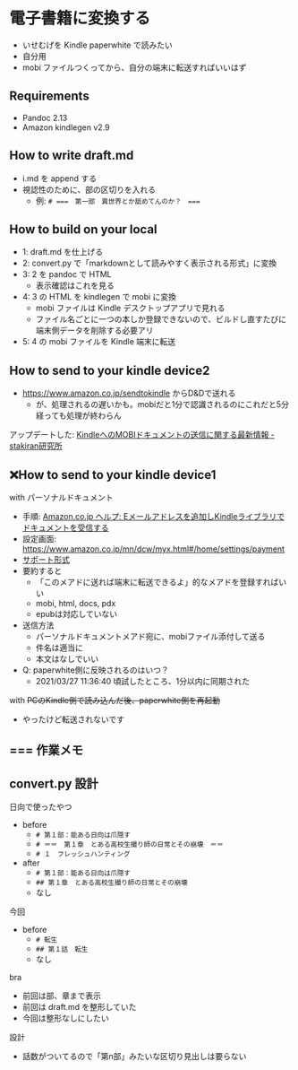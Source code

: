 # 電子書籍に変換する
- いせむげを Kindle paperwhite で読みたい
- 自分用
- mobi ファイルつくってから、自分の端末に転送すればいいはず

## Requirements
- Pandoc 2.13
- Amazon kindlegen v2.9

## How to write draft.md
- i.md を append する
- 視認性のために、部の区切りを入れる
    - 例: `# ===　第一部　異世界とか舐めてんのか？　===`

## How to build on your local
- 1: draft.md を仕上げる
- 2: convert.py で「markdownとして読みやすく表示される形式」に変換
- 3: 2 を pandoc で HTML
    - 表示確認はこれを見る
- 4: 3 の HTML を kindlegen で mobi に変換
    - mobi ファイルは Kindle デスクトップアプリで見れる
    - ファイル名ごとに一つの本しか登録できないので、ビルドし直すたびに端末側データを削除する必要アリ
- 5: 4 の mobi ファイルを Kindle 端末に転送

## How to send to your kindle device2
- https://www.amazon.co.jp/sendtokindle からD&Dで送れる
    - が、処理されるの遅いかも。mobiだと1分で認識されるのにこれだと5分経っても処理が終わらん

アップデートした: [KindleへのMOBIドキュメントの送信に関する最新情報 - stakiran研究所](https://scrapbox.io/sta/Kindle%E3%81%B8%E3%81%AEMOBI%E3%83%89%E3%82%AD%E3%83%A5%E3%83%A1%E3%83%B3%E3%83%88%E3%81%AE%E9%80%81%E4%BF%A1%E3%81%AB%E9%96%A2%E3%81%99%E3%82%8B%E6%9C%80%E6%96%B0%E6%83%85%E5%A0%B1)

## ❌How to send to your kindle device1
with パーソナルドキュメント

- 手順: [Amazon.co.jp ヘルプ: Eメールアドレスを追加しKindleライブラリでドキュメントを受信する](https://www.amazon.co.jp/gp/help/customer/display.html?nodeId=GX9XLEVV8G4DB28H)
- 設定画面: https://www.amazon.co.jp/mn/dcw/myx.html#/home/settings/payment
- [サポート形式](https://www.amazon.co.jp/gp/help/customer/display.html?nodeId=G5WYD9SAF7PGXRNA)
- 要約すると
    - 「このメアドに送れば端末に転送できるよ」的なメアドを登録すればいい
    - mobi, html, docs, pdx
    - epubは対応していない
- 送信方法
    - パーソナルドキュメントメアド宛に、mobiファイル添付して送る
    - 件名は適当に
    - 本文はなしでいい
- Q: paperwhite側に反映されるのはいつ？
    - 2021/03/27 11:36:40 頃試したところ、1分以内に同期された

with ~~PCのKindle側で読み込んだ後、paperwhite側を再起動~~

- やったけど転送されないです

## === 作業メモ

## convert.py 設計
日向で使ったやつ

- before
    - `# 第１部：能ある日向は爪隠す`
    - `# ＝＝　第１章　とある高校生撮り師の日常とその崩壊　＝＝`
    - `# １　フレッシュハンティング`
- after
    - `# 第１部：能ある日向は爪隠す`
    - `## 第１章　とある高校生撮り師の日常とその崩壊`
    - なし

今回

- before
    - `# 転生`
    - `## 第１話　転生`
    - なし

bra

- 前回は部、章まで表示
- 前回は draft.md を整形していた
- 今回は整形なしにしたい

設計

- 話数がついてるので「第n部」みたいな区切り見出しは要らない


